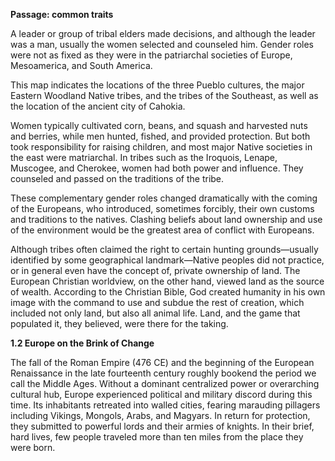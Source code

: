**Passage: common traits** 

A leader or group of tribal elders made decisions, and although the leader was a man, usually the women selected and counseled him. Gender roles were not as fixed as they were in the patriarchal societies of Europe, Mesoamerica, and South America. 

This map indicates the locations of the three Pueblo cultures, the major Eastern Woodland Native tribes, and the tribes of the Southeast, as well as the location of the ancient city of Cahokia. 

Women typically cultivated corn, beans, and squash and harvested nuts and berries, while men hunted, fished, and provided protection. But both took responsibility for raising children, and most major Native societies in the east were matriarchal. In tribes such as the Iroquois, Lenape, Muscogee, and Cherokee, women had both power and influence. They counseled and passed on the traditions of the tribe. 

These complementary gender roles changed dramatically with the coming of the Europeans, who introduced, sometimes forcibly, their own customs and traditions to the natives. Clashing beliefs about land ownership and use of the environment would be the greatest area of conflict with Europeans. 

Although tribes often claimed the right to certain hunting grounds—usually identified by some geographical landmark—Native peoples did not practice, or in general even have the concept of, private ownership of land. The European Christian worldview, on the other hand, viewed land as the source of wealth. According to the Christian Bible, God created humanity in his own image with the command to use and subdue the rest of creation, which included not only land, but also all animal life. Land, and the game that populated it, they believed, were there for the taking. 

**1.2 Europe on the Brink of Change** 

The fall of the Roman Empire (476 CE) and the beginning of the European Renaissance in the late fourteenth century roughly bookend the period we call the Middle Ages. Without a dominant centralized power or overarching cultural hub, Europe experienced political and military discord during this time. Its inhabitants retreated into walled cities, fearing marauding pillagers including Vikings, Mongols, Arabs, and Magyars. In return for protection, they submitted to powerful lords and their armies of knights. In their brief, hard lives, few people traveled more than ten miles from the place they were born.